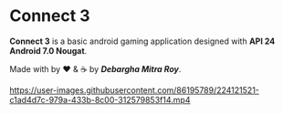 # Connect 3

**Connect 3** is a basic android gaming application designed with **API 24 Android 7.0 Nougat**.

Made with by ❤️ & ☕ by ***Debargha Mitra Roy***.

https://user-images.githubusercontent.com/86195789/224121521-c1ad4d7c-979a-433b-8c00-312579853f14.mp4
